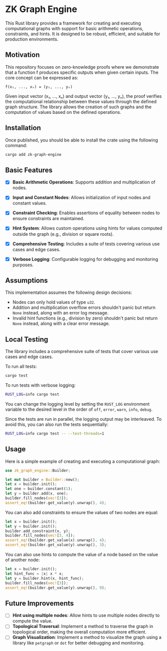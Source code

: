 # ZK Graph Engine

This Rust library provides a framework for creating and executing computational graphs with support for basic arithmetic operations, constraints, and hints. It is designed to be robust, efficient, and suitable for production environments.


## Motivation

This repository focuses on zero-knowledge proofs where we demonstrate that a function f produces specific outputs when given certain inputs. The core concept can be expressed as:

```
f(x₁, ..., xₙ) = (y₁, ..., yₙ)
```

Given input vector (x₁, ..., xₙ) and output vector (y₁, ..., yₙ), the proof verifies the computational relationship between these values through the defined graph structure. The library allows the creation of such graphs and the computation of values based on the defined operations.


## Installation

Once published, you should be able to install the crate using the following command:

```bash
cargo add zk-graph-engine
```


## Basic Features

- [x]  **Basic Arithmetic Operations**: Supports addition and multiplication of nodes.
- [x]  **Input and Constant Nodes**: Allows initialization of input nodes and constant values.
- [x]  **Constraint Checking**: Enables assertions of equality between nodes to ensure constraints are maintained.
- [x]  **Hint System**: Allows custom operations using hints for values computed outside the graph (e.g., division or square roots).
- [x]  **Comprehensive Testing**: Includes a suite of tests covering various use cases and edge cases.
- [x]  **Verbose Logging**: Configurable logging for debugging and monitoring purposes.


## Assumptions

This implementation assumes the following design decisions:

- Nodes can only hold values of type `u32`.
- Addition and multiplication overflow errors shouldn't panic but return `None` instead, along with an error log message.
- Invalid hint functions (e.g., division by zero) shouldn't panic but return `None` instead, along with a clear error message.


## Local Testing

The library includes a comprehensive suite of tests that cover various use cases and edge cases.

To run all tests:

```bash
cargo test
```

To run tests with verbose logging:

```bash
RUST_LOG=info cargo test
```

You can change the logging level by setting the `RUST_LOG` environment variable to the desired level in the order of `off`, `error`, `warn`, `info`, `debug`.

Since the tests are run in parallel, the logging output may be interleaved. To avoid this, you can also run the tests sequentially:

```bash
RUST_LOG=info cargo test -- --test-threads=1
```


## Usage

Here is a simple example of creating and executing a computational graph:

```rust
use zk_graph_engine::Builder;

let mut builder = Builder::new();
let x = builder.init();
let one = builder.constant(1);
let y = builder.add(x, one);
builder.fill_nodes(vec![3]);
assert_eq!(builder.get_value(y).unwrap(), 4);
```

You can also add constraints to ensure the values of two nodes are equal:

```rust
let x = builder.init();
let y = builder.init();
builder.add_constraint(x, y);
builder.fill_nodes(vec![3, 4]);
assert_eq!(builder.get_value(x).unwrap(), 4);
assert_eq!(builder.get_value(y).unwrap(), 3);
```

You can also use hints to compute the value of a node based on the value of another node:

```rust
let x = builder.init();
let hint_func = |x| x * x;
let y = builder.hint(x, hint_func);
builder.fill_nodes(vec![3]);
assert_eq!(builder.get_value(y).unwrap(), 9);
```

## Future Improvements

- [ ] **Hint using multiple nodes**: Allow hints to use multiple nodes directly to compute the value.
- [ ] **Topological Traversal**: Implement a method to traverse the graph in topological order, making the overall computation more efficient.
- [ ] **Graph Visualization**: Implement a method to visualize the graph using a library like `petgraph` or `dot` for better debugging and monitoring.
